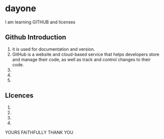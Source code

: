 # dayone
I am learning GITHUB and licenses

## Github Introduction
1. it is used for documentation and version.
2. GitHub is a website and cloud-based service that helps developers store and manage their code, as well as track and control changes to their code.
3. 
4.
5.

## LIcences
1.
2.
3.
4.


YOURS FAITHFULLY
THANK YOU
